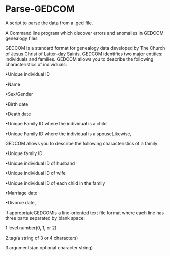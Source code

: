 # Parse-GEDCOM
A script to parse the data from a .ged file.

A Command line program which discover errors and anomalies in GEDCOM genealogy files

GEDCOM is a standard format for genealogy data developed by The Church of Jesus Christ of Latter-day Saints. GEDCOM identifies two major entities: individuals and families. GEDCOM allows you to describe the following characteristics of individuals:

•Unique individual ID

•Name

•Sex/Gender

•Birth date

•Death date

•Unique Family ID where the individual is a child

•Unique Family ID where the individual is a spouseLikewise,

GEDCOM allows you to describe the following characteristics of a family:

•Unique family ID

•Unique individual ID of husband

•Unique individual ID of wife

•Unique individual ID of each child in the family

•Marriage date

•Divorce date,

if appropriateGEDCOMis a line-oriented text file format where each line has three parts separated by blank space:

1.level number(0, 1, or 2)

2.tag(a string of 3 or 4 characters)

3.arguments(an optional character string)
